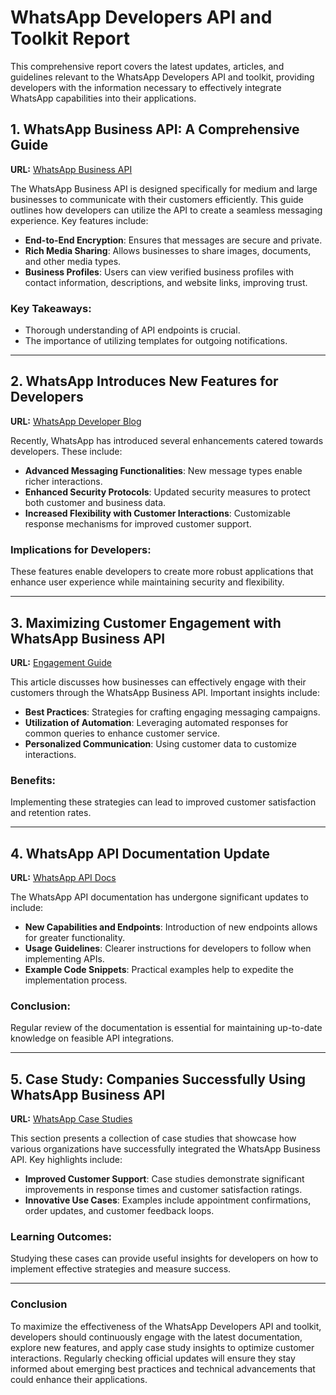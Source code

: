 # WhatsApp Developers API and Toolkit Report

This comprehensive report covers the latest updates, articles, and guidelines relevant to the WhatsApp Developers API and toolkit, providing developers with the information necessary to effectively integrate WhatsApp capabilities into their applications.

## 1. WhatsApp Business API: A Comprehensive Guide

**URL:** [WhatsApp Business API](https://www.whatsapp.com/business/api)

The WhatsApp Business API is designed specifically for medium and large businesses to communicate with their customers efficiently. This guide outlines how developers can utilize the API to create a seamless messaging experience. Key features include:

- **End-to-End Encryption**: Ensures that messages are secure and private.
- **Rich Media Sharing**: Allows businesses to share images, documents, and other media types.
- **Business Profiles**: Users can view verified business profiles with contact information, descriptions, and website links, improving trust.

### Key Takeaways:
- Thorough understanding of API endpoints is crucial.
- The importance of utilizing templates for outgoing notifications.

---

## 2. WhatsApp Introduces New Features for Developers

**URL:** [WhatsApp Developer Blog](https://developers.facebook.com/blog/whatsapp/)

Recently, WhatsApp has introduced several enhancements catered towards developers. These include:

- **Advanced Messaging Functionalities**: New message types enable richer interactions.
- **Enhanced Security Protocols**: Updated security measures to protect both customer and business data.
- **Increased Flexibility with Customer Interactions**: Customizable response mechanisms for improved customer support.

### Implications for Developers:
These features enable developers to create more robust applications that enhance user experience while maintaining security and flexibility.

---

## 3. Maximizing Customer Engagement with WhatsApp Business API

**URL:** [Engagement Guide](https://business.whatsapp.com/getting-started)

This article discusses how businesses can effectively engage with their customers through the WhatsApp Business API. Important insights include:

- **Best Practices**: Strategies for crafting engaging messaging campaigns.
- **Utilization of Automation**: Leveraging automated responses for common queries to enhance customer service.
- **Personalized Communication**: Using customer data to customize interactions.

### Benefits:
Implementing these strategies can lead to improved customer satisfaction and retention rates.

---

## 4. WhatsApp API Documentation Update

**URL:** [WhatsApp API Docs](https://developers.facebook.com/docs/whatsapp/getting-started/)

The WhatsApp API documentation has undergone significant updates to include:

- **New Capabilities and Endpoints**: Introduction of new endpoints allows for greater functionality.
- **Usage Guidelines**: Clearer instructions for developers to follow when implementing APIs.
- **Example Code Snippets**: Practical examples help to expedite the implementation process.

### Conclusion:
Regular review of the documentation is essential for maintaining up-to-date knowledge on feasible API integrations.

---

## 5. Case Study: Companies Successfully Using WhatsApp Business API

**URL:** [WhatsApp Case Studies](https://business.whatsapp.com/case-studies/)

This section presents a collection of case studies that showcase how various organizations have successfully integrated the WhatsApp Business API. Key highlights include:

- **Improved Customer Support**: Case studies demonstrate significant improvements in response times and customer satisfaction ratings.
- **Innovative Use Cases**: Examples include appointment confirmations, order updates, and customer feedback loops.

### Learning Outcomes:
Studying these cases can provide useful insights for developers on how to implement effective strategies and measure success.

---

### Conclusion

To maximize the effectiveness of the WhatsApp Developers API and toolkit, developers should continuously engage with the latest documentation, explore new features, and apply case study insights to optimize customer interactions. Regularly checking official updates will ensure they stay informed about emerging best practices and technical advancements that could enhance their applications.